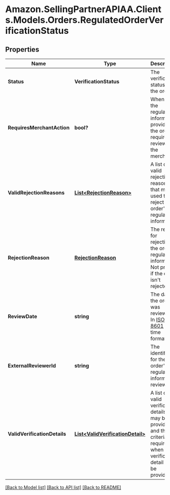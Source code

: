 # Amazon.SellingPartnerAPIAA.Clients.Models.Orders.RegulatedOrderVerificationStatus
## Properties

Name | Type | Description | Notes
------------ | ------------- | ------------- | -------------
**Status** | **VerificationStatus** | The verification status of the order. | 
**RequiresMerchantAction** | **bool?** | When true, the regulated information provided in the order requires a review by the merchant. | 
**ValidRejectionReasons** | [**List&lt;RejectionReason&gt;**](RejectionReason.md) | A list of valid rejection reasons that may be used to reject the order&#39;s regulated information. | 
**RejectionReason** | [**RejectionReason**](RejectionReason.md) | The reason for rejecting the order&#39;s regulated information. Not present if the order isn&#39;t rejected. | [optional] 
**ReviewDate** | **string** | The date the order was reviewed. In [ISO 8601](https://developer-docs.amazon.com/sp-api/docs/iso-8601) date time format. | [optional] 
**ExternalReviewerId** | **string** | The identifier for the order&#39;s regulated information reviewer. | [optional] 
**ValidVerificationDetails** | [**List&lt;ValidVerificationDetail&gt;**](ValidVerificationDetail.md) | A list of valid verification details that may be provided and the criteria required for when the verification detail can be provided. | [optional] 

[[Back to Model list]](../README.md#documentation-for-models) [[Back to API list]](../README.md#documentation-for-api-endpoints) [[Back to README]](../README.md)

